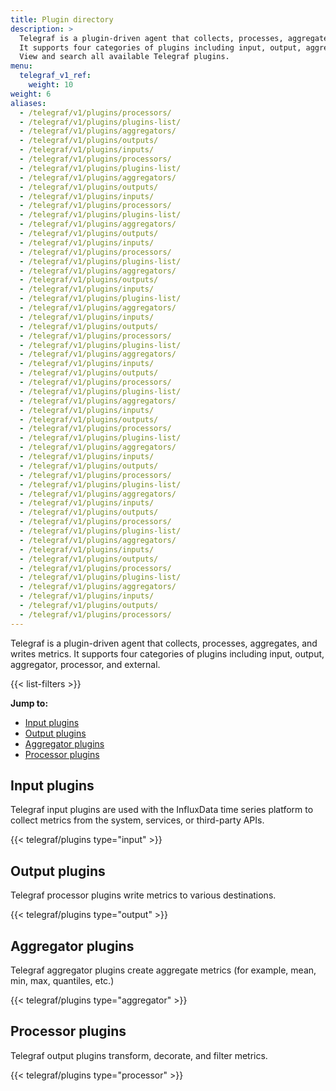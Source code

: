 ```yaml
---
title: Plugin directory
description: >
  Telegraf is a plugin-driven agent that collects, processes, aggregates, and writes metrics.
  It supports four categories of plugins including input, output, aggregator, and processor.
  View and search all available Telegraf plugins.
menu:
  telegraf_v1_ref:
    weight: 10
weight: 6
aliases:
  - /telegraf/v1/plugins/processors/
  - /telegraf/v1/plugins/plugins-list/
  - /telegraf/v1/plugins/aggregators/
  - /telegraf/v1/plugins/outputs/
  - /telegraf/v1/plugins/inputs/
  - /telegraf/v1/plugins/processors/
  - /telegraf/v1/plugins/plugins-list/
  - /telegraf/v1/plugins/aggregators/
  - /telegraf/v1/plugins/outputs/
  - /telegraf/v1/plugins/inputs/
  - /telegraf/v1/plugins/processors/
  - /telegraf/v1/plugins/plugins-list/
  - /telegraf/v1/plugins/aggregators/
  - /telegraf/v1/plugins/outputs/
  - /telegraf/v1/plugins/inputs/
  - /telegraf/v1/plugins/processors/
  - /telegraf/v1/plugins/plugins-list/
  - /telegraf/v1/plugins/aggregators/
  - /telegraf/v1/plugins/outputs/
  - /telegraf/v1/plugins/inputs/
  - /telegraf/v1/plugins/plugins-list/
  - /telegraf/v1/plugins/aggregators/
  - /telegraf/v1/plugins/inputs/
  - /telegraf/v1/plugins/outputs/
  - /telegraf/v1/plugins/processors/
  - /telegraf/v1/plugins/plugins-list/
  - /telegraf/v1/plugins/aggregators/
  - /telegraf/v1/plugins/inputs/
  - /telegraf/v1/plugins/outputs/
  - /telegraf/v1/plugins/processors/
  - /telegraf/v1/plugins/plugins-list/
  - /telegraf/v1/plugins/aggregators/
  - /telegraf/v1/plugins/inputs/
  - /telegraf/v1/plugins/outputs/
  - /telegraf/v1/plugins/processors/
  - /telegraf/v1/plugins/plugins-list/
  - /telegraf/v1/plugins/aggregators/
  - /telegraf/v1/plugins/inputs/
  - /telegraf/v1/plugins/outputs/
  - /telegraf/v1/plugins/processors/
  - /telegraf/v1/plugins/plugins-list/
  - /telegraf/v1/plugins/aggregators/
  - /telegraf/v1/plugins/inputs/
  - /telegraf/v1/plugins/outputs/
  - /telegraf/v1/plugins/processors/
  - /telegraf/v1/plugins/plugins-list/
  - /telegraf/v1/plugins/aggregators/
  - /telegraf/v1/plugins/inputs/
  - /telegraf/v1/plugins/outputs/
  - /telegraf/v1/plugins/processors/
  - /telegraf/v1/plugins/plugins-list/
  - /telegraf/v1/plugins/aggregators/
  - /telegraf/v1/plugins/inputs/
  - /telegraf/v1/plugins/outputs/
  - /telegraf/v1/plugins/processors/
---
```


Telegraf is a plugin-driven agent that collects, processes, aggregates, and writes metrics.
It supports four categories of plugins including input, output, aggregator, processor, and external.

{{< list-filters >}}

**Jump to:**

- [Input plugins](#input-plugins)
- [Output plugins](#output-plugins)
- [Aggregator plugins](#aggregator-plugins)
- [Processor plugins](#processor-plugins)

## Input plugins
Telegraf input plugins are used with the InfluxData time series platform to collect
metrics from the system, services, or third-party APIs.

{{< telegraf/plugins type="input" >}}

## Output plugins
Telegraf processor plugins write metrics to various destinations.

{{< telegraf/plugins type="output" >}}

## Aggregator plugins
Telegraf aggregator plugins create aggregate metrics (for example, mean, min, max, quantiles, etc.)

{{< telegraf/plugins type="aggregator" >}}

## Processor plugins
Telegraf output plugins transform, decorate, and filter metrics.

{{< telegraf/plugins type="processor" >}}
